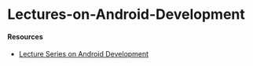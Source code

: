 # Lectures-on-Android-Development

#### Resources
+ [Lecture Series on Android Development](https://www.udemy.com/learn-android-application-development-y/)
